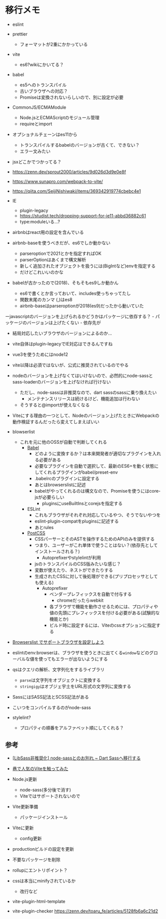 # 移行メモ

- eslint
- prettier
  - フォーマットが2重にかかっている
- vite
  - es6?wikiにかいてる？

- babel
  - es5へのトランスパイル
  - 古いブラウザへの対応？
  - Promiseは変換されないらしいので、別に設定が必要

- CommonJS/ECMAModule
  - Node.jsとECMAScriptのモジュール管理
  - requireとimport

- オプショナルチェーンはes11から
  - トランスパイルするbabelのバージョンが古くて、できない？
  - エラー文みたい

- jsxどこかでつかってる？
- <https://zenn.dev/sprout2000/articles/9d026d3d9e0e8f>
- <https://www.sunapro.com/webpack-to-vite/>
- <https://qiita.com/SeijiNishiwaki/items/369342919774cbebc4e1>
- IE
  - plugin-legacy
  - <https://studist.tech/dropping-support-for-ie11-abbd36882c61>
  - type:moduleいる...?

- airbnbはreact用の設定を含んでいる
- airbnb-baseを使うべきだが、es6でしか動かない
  - parseroptionで2021とかを指定すればOK
  - parserOptionはあくまで構文解析
  - 新しく追加されたオブジェクトを扱うには(BigIntなど)envを指定する
  - だけどこれいいのかな

- babelが古かったので(2018)、そもそもes9しか動かん
  - es6で書くとか言っておいて、includes使っちゃってたし
  - 関数末尾のカンマ (,)はes8
  - airbnb-baseはparseroptionが2018(es9)だったから動いていた

ーjavascriptのバージョンを上げられるかどうかはパッケージに依存する？
    - パッケージのバージョンは上げたくない
        - 依存先が

- 結局対応したいブラウザのバージョンによるのか...
- vite自体はplugin-legacyでIE対応はできるんですね

- vue3を使うためにはnode12

- vite以降は必須ではないが、公式に推奨されているのでやる

- nodeのバージョンを上げなくてはいけないので、必然的にnode-sassとsass-loaderのバージョンを上げなければ行けない
  - ただし、node-sassは非推奨なので、dart sassのsassに乗り換えたい
    - メンテナンスリリースは続けるけど、機能追加は行わない
  - そうすると@importが使えなくなる

- Viteにする理由の一つとして、Nodeのバージョン上げたときにWebpackの動作検証するんだったら変えてしまえばいい

- blowserlist
  - これを元に他のOSSが自動で判断してくれる
    - [Babel](https://zenn.dev/sa2knight/articles/67f6f5cc4ed5e26e391c)
      - どのように変換するか？は本来開発者が適切なプラグインを入れる必要がある
      - 必要なプラグインを自動で選択して、最新のES6+を動く状態にしてくれるプラグインがbabel/preset-env
      - .babelrcのプラグインに設定する
      - あとはbrowserslistに記述
      - babelがやってくれるのは構文なので、Promiseを使うにはcore-jsが必要らしい
        - pluginsにuseBuiltInsとcorejsを指定する
    - ESLint
      - これもブラウザがそれぞれ対応しているやつ、そうでないやつを
      - eslint-plugin-compatをpluginsに記述する
      - あとrules
    - [PostCSS](https://morishitter.hatenablog.com/entry/2015/08/03/164424)
      - CSSパーサーとそのASTを操作するためのAPIのみを提供する
      - つまり、ユーザーがこれ単体で使うことはない？(依存先としてインストールされる？)
        - Autoprefixerやstylelintが利用
      - jsのトランスパイルのCSS版みたいな感じ？
      - 変数が使えたり、ネストができたりする
      - 生成されたCSSに対して後処理ができる(プリプロセッサとしても使える)
        - Autoprefixer
          - ベンダープレフィックスを自動で付与する
            - chromeだったらwebkit
          - 各ブラウザで機能を動作させるためには、プロパティや値の先頭にプレフィックスを付ける必要がある(試験的な機能とか)
          - ビルド時に設定するには、Viteのcssオプションに指定する
- [Browserslist でサポートブラウザを設定しよう](https://devblog.thebase.in/entry/2021/12/05/110000)

- eslintのenv:browserは、ブラウザを使うときに出てくる`window`などのグローバルな値を使ってもエラーが出ないようにする

- qsはクエリの解析、文字列化をするライブラリ
  - `parse`は文字列をオブジェクトに変換する
  - `stringigy`はオブジェ宇土をURL形式の文字列に変換する

- SassにはSASS記法とSCSS記法がある
- こいつをコンパイルするのがnode-sass

- stylelint?
  - プロパティの順番をアルファベット順にしてくれる？

## 参考

- [[LibSass非推奨化] node-sassとのお別れ ~ Dart Sassへ移行する](https://deep.tacoskingdom.com/blog/48)
- [巷で人気のViteを触ってみた](https://yurika1202.com/post/coding/vite/)

- Node.js更新
  - node-sass(多分後で消す)
  - Viteではサポートされないので
- Vite更新準備
  - パッケージインストール
- Viteに更新
  - config更新
- productionビルドの設定を更新
- 不要なパッケージを削除

- rollupにエントリポイント？
- cssは本当にminifyされているか
  - 改行など
- vite-plugin-html-template
- vite-plugin-checker
<https://zenn.dev/toaru_fe/articles/5128fb6a6c21d2>
